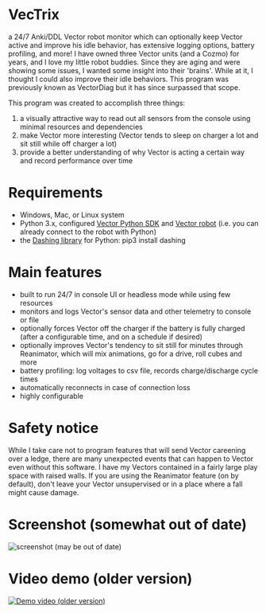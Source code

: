 # VecTrix
a 24/7 Anki/DDL Vector robot monitor which can optionally keep Vector active and improve his idle behavior, has extensive logging options, battery profiling, and more!
I have owned three Vector units (and a Cozmo) for years, and I love my little robot buddies. Since they are aging and were showing some issues, I wanted some insight into their 'brains'. While at it, I thought I could also improve their idle behaviors. This program was previously known as VectorDiag but it has since surpassed that scope.

This program was created to accomplish three things: 
1. a visually attractive way to read out all sensors from the console using minimal resources and dependencies
2. make Vector more interesting (Vector tends to sleep on charger a lot and sit still while off charger a lot)
3. provide a better understanding of why Vector is acting a certain way and record performance over time

# Requirements
- Windows, Mac, or Linux system
- Python 3.x, configured [Vector Python SDK][1] and [Vector robot][2] (i.e. you can already connect to the robot with Python)
- the [Dashing library][3] for Python: pip3 install dashing

# Main features
- built to run 24/7 in console UI or headless mode while using few resources
- monitors and logs Vector's sensor data and other telemetry to console or file
- optionally forces Vector off the charger if the battery is fully charged (after a configurable time, and on a schedule if desired)
- optionally improves Vector's tendency to sit still for minutes through Reanimator, which will mix animations, go for a drive, roll cubes and more
- battery profiling: log voltages to csv file, records charge/discharge cycle times
- automatically reconnects in case of connection loss
- highly configurable

# Safety notice
While I take care not to program features that will send Vector careening over a ledge, there are many unexpected events that can happen to Vector even without this software. I have my Vectors contained in a fairly large play space with raised walls. If you are using the Reanimator feature (on by default), don't leave your Vector unsupervised or in a place where a fall might cause damage.

# Screenshot (somewhat out of date)
![screenshot (may be out of date)](https://i.imgur.com/3SiETdd.jpg)

# Video demo (older version)
[![Demo video (older version)](https://img.youtube.com/vi/o9g9NPUKeCg/0.jpg)](https://www.youtube.com/watch?v=o9g9NPUKeCg)



[1]: https://developer.anki.com/vector/docs/initial.html "Vector SDK setup"
[2]: https://www.digitaldreamlabs.com/products/vector-robot "Vector robot"
[3]: https://github.com/FedericoCeratto/dashing "Dashing library"
